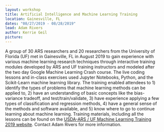 ```yaml
---
layout: workshop
title: Artificial Intelligence and Machine Learning Training
location: Gainesville, FL
dates: "08/27/2019 - 08/28/2019"
lead: Adam Rivers
author: Kerrie Geil
picture:
---
```


A group of 30 ARS researchers and 20 researchers from the University of Florida (UF) met in Gainesville, FL in August 2019 to gain experience with various machine learning research techniques through interactive training modules developed by ARS and UF training instructors and modeled after the two day Google Machine Learning Crash course. The live coding lessons and in-class exercises used Jupyter Notebooks, Python, and the Scikit-Learn machine learning library. The training enabled attendees to 1) identify the types of problems that machine learning methods can be applied to, 2) have an understanding of basic concepts like the bias-variance tradeoff, and test/train/validate, 3) have experience applying a few types of classification and regression methods, 4) have a general sense of the methods and software available, and 5) know where to go to continue learning about machine learning. Training materials, including all the lessons can be found on the [USDA-ARS / UF Machine Learning Training 2019 website](https://usda-ars-gbru.github.io/ml-training-site/). Contact Adam Rivers for more information.
